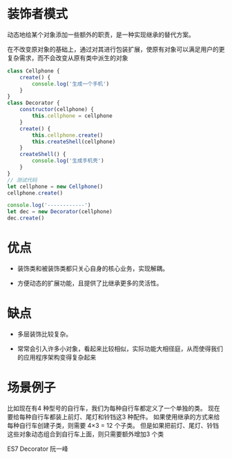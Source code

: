 # 装饰者模式

动态地给某个对象添加一些额外的职责，是一种实现继承的替代方案。

在不改变原对象的基础上，通过对其进行包装扩展，使原有对象可以满足用户的更复杂需求，而不会改变从原有类中派生的对象

```js
class Cellphone {
    create() {
        console.log('生成一个手机')
    }
}
class Decorator {
    constructor(cellphone) {
        this.cellphone = cellphone
    }
    create() {
        this.cellphone.create()
        this.createShell(cellphone)
    }
    createShell() {
        console.log('生成手机壳')
    }
}
// 测试代码
let cellphone = new Cellphone()
cellphone.create()

console.log('------------')
let dec = new Decorator(cellphone)
dec.create()
```


# 优点

- 装饰类和被装饰类都只关心自身的核心业务，实现解耦。

- 方便动态的扩展功能，且提供了比继承更多的灵活性。


# 缺点

- 多层装饰比较复杂。

- 常常会引入许多小对象，看起来比较相似，实际功能大相径庭，从而使得我们的应用程序架构变得复杂起来




# 场景例子

比如现在有4 种型号的自行车，我们为每种自行车都定义了一个单独的类。
现在要给每种自行车都装上前灯、尾灯和铃铛这3 种配件。
如果使用继承的方式来给每种自行车创建子类，则需要 4×3 = 12 个子类。
但是如果把前灯、尾灯、铃铛这些对象动态组合到自行车上面，则只需要额外增加3 个类

ES7 Decorator 阮一峰
